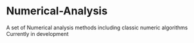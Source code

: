 # Numerical-Analysis
A set of Numerical analysis methods including classic numeric algorithms 
Currently in development 
